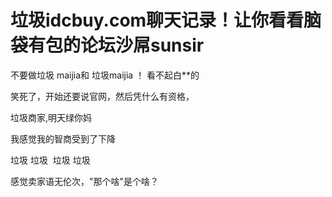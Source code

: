 # 垃圾idcbuy.com聊天记录！让你看看脑袋有包的论坛沙屌sunsir


不要做垃圾 maijia和 垃圾maijia ！ 看不起白**的

笑死了，开始还要说官网，然后凭什么有资格，

垃圾商家,明天绿你妈

我感觉我的智商受到了下降

垃圾 垃圾&nbsp;&nbsp;垃圾 垃圾

感觉卖家语无伦次，&quot;那个啥&quot;是个啥？<img id="aimg_oEBez" onclick="zoom(this, this.src, 0, 0, 0)" class="zoom" src="https://cdn.jsdelivr.net/gh/hishis/forum-master/public/images/patch.gif" onmouseover="img_onmouseoverfunc(this)" onload="thumbImg(this)" border="0" alt="" />
